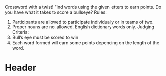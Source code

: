 <!-- TITLE: Bullseye -->
<!-- SUBTITLE: A quick summary of Bullseye -->
Crossword with a twist! Find words using the given letters to earn points. Do you have what it takes to score a bullseye?
Rules:
1.  Participants are allowed to participate individually or in teams of two.
2.  Proper nouns are not allowed. English dictionary words only.
Judging Criteria:
1.  Bull’s eye must be scored to win
2.  Each word formed will earn some points depending on the length of the word.
# Header